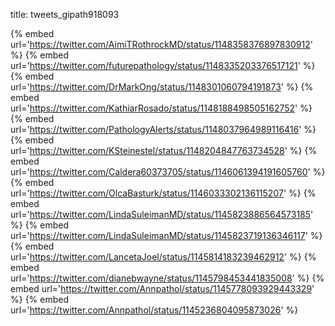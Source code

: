 title: tweets_gipath918093

{% embed url='https://twitter.com/AimiTRothrockMD/status/1148358376897830912' %}
{% embed url='https://twitter.com/futurepathology/status/1148335203376517121' %}
{% embed url='https://twitter.com/DrMarkOng/status/1148301060794191873' %}
{% embed url='https://twitter.com/KathiarRosado/status/1148188498505162752' %}
{% embed url='https://twitter.com/PathologyAlerts/status/1148037964989116416' %}
{% embed url='https://twitter.com/KSteinestel/status/1148204847763734528' %}
{% embed url='https://twitter.com/Caldera60373705/status/1146061394191605760' %}
{% embed url='https://twitter.com/OlcaBasturk/status/1146033302136115207' %}
{% embed url='https://twitter.com/LindaSuleimanMD/status/1145823886564573185' %}
{% embed url='https://twitter.com/LindaSuleimanMD/status/1145823719136346117' %}
{% embed url='https://twitter.com/LancetaJoel/status/1145814183239462912' %}
{% embed url='https://twitter.com/dianebwayne/status/1145798453441835008' %}
{% embed url='https://twitter.com/Annpathol/status/1145778093929443329' %}
{% embed url='https://twitter.com/Annpathol/status/1145236804095873026' %}
